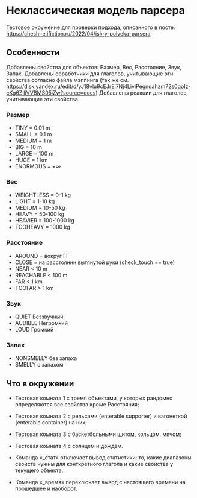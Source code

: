 # Неклассическая модель парсера

Тестовое окружение для проверки подхода, описанного в посте: https://cheshire.ifiction.ru/2022/04/iskry-polveka-parsera

## Особенности
Добавлены свойства для объектов: Размер, Вес, Расстояние, Звук, Запах.
Добавлены обработчики для глаголов, учитывающие эти свойства согласно файла мэппинга (так же см. https://disk.yandex.ru/edit/d/yJ18vlu9cEJrEi7Nj4LiviPegnqahzm72s0qoIz-cKg6ZlliVVBMS05iZw?source=docs)
Добавлены реакции для глаголов, учитывающие эти свойства.

### Размер
- TINY          = 0.01 m
- SMALL         = 0.1 m
- MEDIUM        = 1 m
- BIG           = 10 m
- LARGE         = 100 m
- HUGE          = 1 km
- ENORMOUS      = +∞
### Вес
- WEIGHTLESS	  = 0-1 kg
- LIGHT			    = 1-10 kg
- MEDIUM		    = 10-50 kg
- HEAVY			    = 50-100 kg
- HEAVIER		    = 100-1000 kg
- TOOHEAVY		  = 1000 kg
### Расстояние
- AROUND        = вокруг ГГ
- CLOSE         = на расстоянии вытянутой руки (check_touch == true)
- NEAR          < 10 m
- REACHABLE     < 100 m
- FAR           < 1 km
- TOOFAR        > 1 km
### Звук
- QUIET         Беззвучный
- AUDIBLE       Негромкий
- LOUD          Громкий
### Запах
- NONSMELLY     без запаха
- SMELLY        с запахом

## Что в окружении
- Тестовая комната 1 с тремя объектами, у которых рандомно определяются все свойства кроме Расстояния;
- Тестовая комната 2 с рельсами (enterable supporter) и вагонеткой (enterable container) на них;
- Тестовая комната 3 с баскетбольными щитом, кольцом, мячом;
- Тестовая комната 4 с солнцем и дождём.

- Команда «\_стат» отключает вывод статистики: то, какие диапазоны свойств нужны для конткретного глагола и какие свойства у текущего объекта.
- Команда «\_время» переключает вывод с настоящего времени на прошедшее и наоборот.
